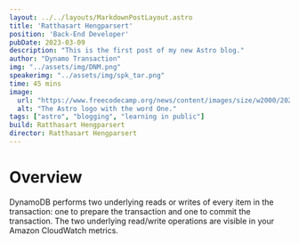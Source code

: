 ```yaml
---
layout: ../../layouts/MarkdownPostLayout.astro
title: 'Ratthasart Hengparsert'
position: 'Back-End Developer'
pubDate: 2023-03-09
description: "This is the first post of my new Astro blog."
author: "Dynamo Transaction"
img: "../assets/img/DNM.png"
speakerimg: "../assets/img/spk_tar.png"
time: 45 mins
image:
  url: "https://www.freecodecamp.org/news/content/images/size/w2000/2020/02/DynamoDB-Cheatsheet.png"
  alt: "The Astro logo with the word One."
tags: ["astro", "blogging", "learning in public"]
build: Ratthasart Hengparsert
director: Ratthasart Hengparsert
---
```


# Overview

DynamoDB performs two underlying reads or writes of every item in the transaction: one to prepare the transaction and one to commit the transaction. The two underlying read/write operations are visible in your Amazon CloudWatch metrics.
